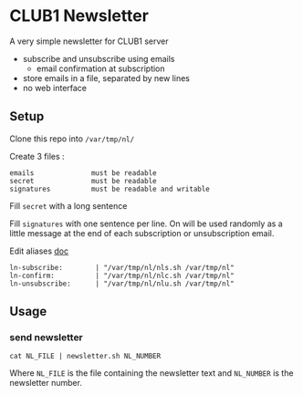 # CLUB1 Newsletter

A very simple newsletter for CLUB1 server

- subscribe and unsubscribe using emails
    - email confirmation at subscription
- store emails in a file, separated by new lines
- no web interface



## Setup

Clone this repo into `/var/tmp/nl/`

Create 3 files :

    emails              must be readable
    secret              must be readable
    signatures          must be readable and writable

Fill `secret` with a long sentence

Fill `signatures` with one sentence per line. On will be used randomly as a little message at the end of each subscription or unsubscription email.

Edit aliases [doc](https://club1.fr/docs/fr/outils/aliases.html#modifier-les-alias-de-reception)

    ln-subscribe:        | "/var/tmp/nl/nls.sh /var/tmp/nl"
    ln-confirm:          | "/var/tmp/nl/nlc.sh /var/tmp/nl"
    ln-unsubscribe:      | "/var/tmp/nl/nlu.sh /var/tmp/nl"



## Usage

### send newsletter

    cat NL_FILE | newsletter.sh NL_NUMBER

Where `NL_FILE` is the file containing the newsletter text and `NL_NUMBER` is the newsletter number.
